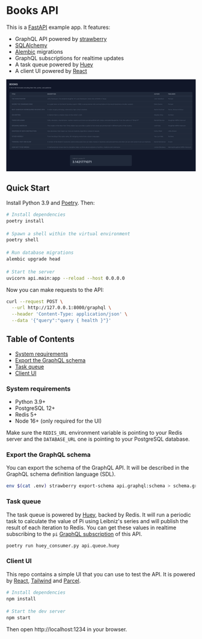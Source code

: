 # Books API

This is a [FastAPI](https://fastapi.tiangolo.com) example app. It features:

- GraphQL API powered by [strawberry](https://strawberry.rocks)
- [SQLAlchemy](https://www.sqlalchemy.org)
- [Alembic](https://alembic.sqlalchemy.org/en/latest) migrations
- GraphQL subscriptions for realtime updates
- A task queue powered by [Huey](https://huey.readthedocs.io/en/latest)
- A client UI powered by [React](https://reactjs.org)

![screenshot](/public/screenshot.png?raw=true)

## Quick Start

Install Python 3.9 and [Poetry](https://python-poetry.org/docs/#installation). Then:

```bash
# Install dependencies
poetry install

# Spawn a shell within the virtual environment
poetry shell

# Run database migrations
alembic upgrade head

# Start the server
uvicorn api.main:app --reload --host 0.0.0.0
```

Now you can make requests to the API:

```bash
curl --request POST \
  --url http://127.0.0.1:8000/graphql \
  --header 'Content-Type: application/json' \
  --data '{"query":"query { health }"}'
```

## Table of Contents

- [System requirements](#system-requirements)
- [Export the GraphQL schema](#export-the-graphql-schema)
- [Task queue](#task-queue)
- [Client UI](#client-ui)

### System requirements

- Python 3.9+
- PostgreSQL 12+
- Redis 5+
- Node 16+ (only required for the UI)

Make sure the `REDIS_URL` environment variable is pointing to your Redis server and the `DATABASE_URL` one is pointing
to your PostgreSQL database.

### Export the GraphQL schema

You can export the schema of the GraphQL API. It will be described in the GraphQL schema definition language (SDL).

```bash
env $(cat .env) strawberry export-schema api.graphql:schema > schema.graphql
```

### Task queue

The task queue is powered by [Huey](https://huey.readthedocs.io/en/latest/), backed by Redis. It will run a periodic task to calculate the value of Pi using Leibniz's series and will publish the result of each iteration to Redis. You can get these values in realtime subscribing to the `pi` [GraphQL subscription](https://www.apollographql.com/docs/react/data/subscriptions/) of this API.

```bash
poetry run huey_consumer.py api.queue.huey
```

### Client UI

This repo contains a simple UI that you can use to test the API. It is powered by [React](https://reactjs.org),
[Tailwind](https://tailwindcss.com) and [Parcel](https://parceljs.org).

```bash
# Install dependencies
npm install

# Start the dev server
npm start
```

Then open http://localhost:1234 in your browser.

